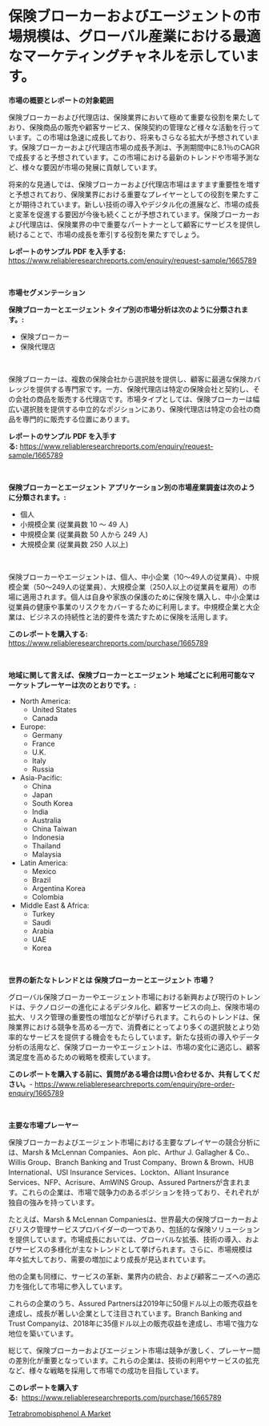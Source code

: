 <p><h1>保険ブローカーおよびエージェントの市場規模は、グローバル産業における最適なマーケティングチャネルを示しています。</h1></p><p><strong>市場の概要とレポートの対象範囲</strong></p>
<p><p>保険ブローカーおよび代理店は、保険業界において極めて重要な役割を果たしており、保険商品の販売や顧客サービス、保険契約の管理など様々な活動を行っています。この市場は急速に成長しており、将来もさらなる拡大が予想されています。保険ブローカーおよび代理店市場の成長予測は、予測期間中に8.1％のCAGRで成長すると予想されています。この市場における最新のトレンドや市場予測など、様々な要因が市場の発展に貢献しています。</p><p>将来的な見通しでは、保険ブローカーおよび代理店市場はますます重要性を増すと予想されており、保険業界における重要なプレイヤーとしての役割を果たすことが期待されています。新しい技術の導入やデジタル化の進展など、市場の成長と変革を促進する要因が今後も続くことが予想されています。保険ブローカーおよび代理店は、保険業界の中で重要なパートナーとして顧客にサービスを提供し続けることで、市場の成長を牽引する役割を果たすでしょう。</p></p>
<p><strong>レポートのサンプル PDF を入手する:</strong> <a href="https://www.reliableresearchreports.com/enquiry/request-sample/1665789">https://www.reliableresearchreports.com/enquiry/request-sample/1665789</a></p>
<p>&nbsp;</p>
<p><strong>市場セグメンテーション</strong></p>
<p><strong>保険ブローカーとエージェント タイプ別の市場分析は次のように分類されます。:</strong></p>
<p><ul><li>保険ブローカー</li><li>保険代理店</li></ul></p>
<p>&nbsp;</p>
<p><p>保険ブローカーは、複数の保険会社から選択肢を提供し、顧客に最適な保険カバレッジを提供する専門家です。一方、保険代理店は特定の保険会社と契約し、その会社の商品を販売する代理店です。市場タイプとしては、保険ブローカーは幅広い選択肢を提供する中立的なポジションにあり、保険代理店は特定の会社の商品を専門的に販売する位置にあります。</p></p>
<p><strong>レポートのサンプル PDF を入手する:</strong>&nbsp;<a href="https://www.reliableresearchreports.com/enquiry/request-sample/1665789">https://www.reliableresearchreports.com/enquiry/request-sample/1665789</a></p>
<p>&nbsp;</p>
<p><strong> 保険ブローカーとエージェント アプリケーション別の市場産業調査は次のように分類されます。:</strong></p>
<p><ul><li>個人</li><li>小規模企業 (従業員数 10 ～ 49 人)</li><li>中規模企業 (従業員数 50 人から 249 人)</li><li>大規模企業 (従業員数 250 人以上)</li></ul></p>
<p>&nbsp;</p>
<p><p>保険ブローカーやエージェントは、個人、中小企業（10～49人の従業員）、中規模企業（50～249人の従業員）、大規模企業（250人以上の従業員を雇用）の市場に適用されます。個人は自身や家族の保護のために保険を購入し、中小企業は従業員の健康や事業のリスクをカバーするために利用します。中規模企業と大企業は、ビジネスの持続性と法的要件を満たすために保険を活用します。</p></p>
<p><strong>このレポートを購入する:</strong>&nbsp; <a href="https://www.reliableresearchreports.com/purchase/1665789">https://www.reliableresearchreports.com/purchase/1665789</a></p>
<p>&nbsp;</p>
<p><strong>地域に関して言えば、保険ブローカーとエージェント 地域ごとに利用可能なマーケットプレーヤーは次のとおりです。:</strong></p>
<p><ul>
    <li>
        North America:
        <ul>
            <li>United States</li>
            <li>Canada</li>
        </ul>
    </li>
    <li>
        Europe:
        <ul>
            <li>Germany</li>
            <li>France</li>
            <li>U.K.</li>
            <li>Italy</li>
            <li>Russia</li>
        </ul>
    </li>
    <li>
        Asia-Pacific:
        <ul>
            <li>China</li>
            <li>Japan</li>
            <li>South Korea</li>
            <li>India</li>
            <li>Australia</li>
            <li>China Taiwan</li>
            <li>Indonesia</li>
            <li>Thailand</li>
            <li>Malaysia</li>
        </ul>
    </li>
    <li>
        Latin America:
        <ul>
            <li>Mexico</li>
            <li>Brazil</li>
            <li>Argentina Korea</li>
            <li>Colombia</li>
        </ul>
    </li>
    <li>
        Middle East & Africa:
        <ul>
            <li>Turkey</li>
            <li>Saudi</li>
            <li>Arabia</li>
            <li>UAE</li>
            <li>Korea</li>
        </ul>
    </li>
    </ul></p>
<p>&nbsp;</p>
<p><strong>世界の新たなトレンドとは 保険ブローカーとエージェント 市場？</strong></p>
<p><p>グローバル保険ブローカーやエージェント市場における新興および現行のトレンドは、テクノロジーの進化によるデジタル化、顧客サービスの向上、保険市場の拡大、リスク管理の重要性の増加などが挙げられます。これらのトレンドは、保険業界における競争を高める一方で、消費者にとってより多くの選択肢とより効率的なサービスを提供する機会をもたらしています。新たな技術の導入やデータ分析の活用など、保険ブローカーやエージェントは、市場の変化に適応し、顧客満足度を高めるための戦略を模索しています。</p></p>
<p><strong>このレポートを購入する前に、質問がある場合は問い合わせるか、共有してください。</strong>- <a href="https://www.reliableresearchreports.com/enquiry/pre-order-enquiry/1665789">https://www.reliableresearchreports.com/enquiry/pre-order-enquiry/1665789</a></p>
<p>&nbsp;</p>
<p><strong>主要な市場プレーヤー</strong></p>
<p><p>保険ブローカーおよびエージェント市場における主要なプレイヤーの競合分析には、Marsh & McLennan Companies、Aon plc、Arthur J. Gallagher & Co.、Willis Group、Branch Banking and Trust Company、Brown & Brown、HUB International、USI Insurance Services、Lockton、Alliant Insurance Services、NFP、Acrisure、AmWINS Group、Assured Partnersが含まれます。これらの企業は、市場で競争力のあるポジションを持っており、それぞれが独自の強みを持っています。</p><p>たとえば、Marsh & McLennan Companiesは、世界最大の保険ブローカーおよびリスク管理サービスプロバイダーの一つであり、包括的な保険ソリューションを提供しています。市場成長においては、グローバルな拡張、技術の導入、およびサービスの多様化が主なトレンドとして挙げられます。さらに、市場規模は年々拡大しており、需要の増加により成長が見込まれています。</p><p>他の企業も同様に、サービスの革新、業界内の統合、および顧客ニーズへの適応力を強化して市場に参入しています。</p><p>これらの企業のうち、Assured Partnersは2019年に50億ドル以上の販売収益を達成し、成長が著しい企業として注目されています。Branch Banking and Trust Companyは、2018年に35億ドル以上の販売収益を達成し、市場で強力な地位を築いています。</p><p>総じて、保険ブローカーおよびエージェント市場は競争が激しく、プレーヤー間の差別化が重要となっています。これらの企業は、技術の利用やサービスの拡充など、様々な戦略を採用して市場での成功を目指しています。</p></p>
<p><strong>このレポートを購入する:</strong>&nbsp;&nbsp;<a href="https://www.reliableresearchreports.com/purchase/1665789">https://www.reliableresearchreports.com/purchase/1665789</a></p>
<p><p><a href="https://chivalrous-flock-a86.notion.site/Insights-into-Tetrabromobisphenol-A-Market-Size-Analysing-Market-Share-Trends-and-Growth-from-202-0af4d67b3a9844deb2a026e127d807fc">Tetrabromobisphenol A Market</a></p></p>